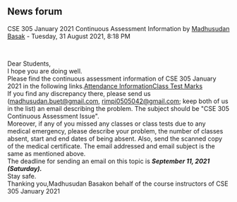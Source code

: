 <h2>News forum</h2><a href="https://moodle.cse.buet.ac.bd/user/view.php?id=523&course=562"></a>
CSE 305 January 2021 Continuous Assessment Information
by <a href="https://moodle.cse.buet.ac.bd/user/view.php?id=523&course=562">Madhusudan Basak</a> - Tuesday, 31 August 2021, 8:18 PM


 

Dear Students,<br />I hope you are doing well.<br />Please find the continuous assessment information of CSE 305 January 2021 in the following links.<a href="https://docs.google.com/spreadsheets/d/e/2PACX-1vTJDPTXzpjB5uHN8hjQWoUz0Efa4d1IIP_InB5jvPRiXIXrYiwYLDeCrdNAjAiqecHVFQYiYXBKB7sg/pubhtml?gid=0&single=true">Attendance Information</a><a href="https://docs.google.com/spreadsheets/d/e/2PACX-1vTJDPTXzpjB5uHN8hjQWoUz0Efa4d1IIP_InB5jvPRiXIXrYiwYLDeCrdNAjAiqecHVFQYiYXBKB7sg/pubhtml?gid=468754452&single=true">Class Test Marks</a><br />If you find any discrepancy there, please send us (madhusudan.buet@gmail.com, rimpi0505042@gmail.com; keep both of us in the list) an email describing the problem. The subject should be "CSE 305 Continuous Assessment Issue". <br />Moreover, if any of you missed any classes or class tests due to any medical emergency, please describe your problem, the number of classes absent, start and end dates of being absent. Also, send the scanned copy of the medical certificate. The email addressed and email subject is the same as mentioned above. <br />The deadline for sending an email on this topic is <b><em>September 11, 2021 (Saturday).</em></b><br />Stay safe.<br />Thanking you,Madhusudan Basakon behalf of the course instructors of CSE 305 January 2021






